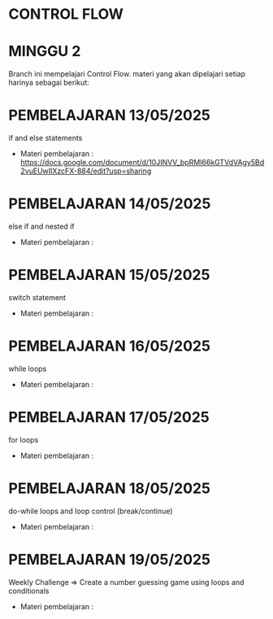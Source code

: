 # CONTROL FLOW
# MINGGU 2

Branch ini mempelajari Control Flow.
materi yang akan dipelajari setiap harinya sebagai berikut:

# PEMBELAJARAN 13/05/2025
if and else statements
- Materi pembelajaran   : https://docs.google.com/document/d/10JINVV_bpRMI66kGTVdVAgy5Bd2vuEUwIIXzcFX-884/edit?usp=sharing

# PEMBELAJARAN 14/05/2025
else if and nested if
- Materi pembelajaran   : 

# PEMBELAJARAN 15/05/2025
switch statement
- Materi pembelajaran   : 

# PEMBELAJARAN 16/05/2025
while loops
- Materi pembelajaran   : 

# PEMBELAJARAN 17/05/2025
for loops
- Materi pembelajaran   : 

# PEMBELAJARAN 18/05/2025
do-while loops and loop control (break/continue)
- Materi pembelajaran   : 

# PEMBELAJARAN 19/05/2025
Weekly Challenge => Create a number guessing game using loops and conditionals
- Materi pembelajaran   : 
